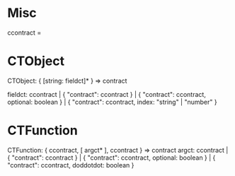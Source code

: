
Misc
====

ccontract = <a value coercicle into a contract>


CTObject
========

CTObject: { [string: fieldct]* } => contract

fieldct: ccontract
  | { "contract": ccontract }
  | { "contract": ccontract, optional: boolean }
  | { "contract": ccontract, index: "string" | "number" }


CTFunction
==========

CTFunction: { ccontract, [ argct* ], ccontract } => contract
argct: ccontract
  | { "contract": ccontract }
  | { "contract": ccontract, optional: boolean }
  | { "contract": ccontract, doddotdot: boolean }

